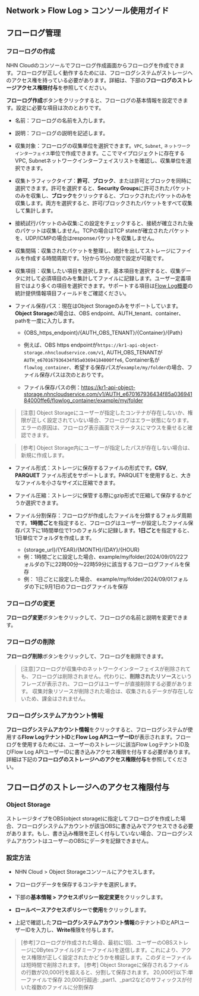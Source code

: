 ## Network > Flow Log > コンソール使用ガイド

## フローログ管理
### フローログの作成
NHN Cloudのコンソールでフローログ作成画面からフローログを作成できます。フローログが正しく動作するためには、フローログシステムがストレージへのアクセス権を持っている必要があります。詳細は、下部の**フローログのストレージアクセス権限付与**を参照してください。


**フローログ作成**ボタンをクリックすると、フローログの基本情報を設定できます。設定に必要な項目は次のとおりです。


* 名前：フローログの名前を入力します。
* 説明：フローログの説明を記述します。
* 収集対象：フローログの収集単位を選択できます。`VPC`, `Subnet`, `ネットワークインターフェイス`単位で作成できます。ここでマイプロジェクトに存在するVPC, Subnetネットワークインターフェイスリストを確認し、収集単位を選択できます。
* 収集トラフィックタイプ：**許可**、**ブロック**、または許可とブロックを同時に選択できます。許可を選択すると、**Security Groups**に許可されたパケットのみを収集し、**ブロック**をクリックすると、ブロックされたパケットのみを収集します。両方を選択すると、許可/ブロックされたパケットをすべて収集して集計します。

* 接続試行パケットのみ収集:この設定をチェックすると、接続が確立された後のパケットは収集しません。TCPの場合はTCP stateが確立されたパケットを、UDP/ICMPの場合はresponseパケットを収集しません。
* 収集間隔：収集されたパケットを整理し、統計を出してストレージにファイルを作成する時間周期です。1分から15分の間で設定が可能です。
* 収集項目：収集したい項目を選択します。基本項目を選択すると、収集データに対して必須項目のみを集計してファイルに記録します。ユーザー定義項目ではより多くの項目を選択できます。サポートする項目は[Flow Log概要](/Network/Flow%20Log/ko/overview/)の統計提供情報項目フィールドをご確認ください。

* ファイル保存パス：現在はObject Storageのみをサポートしています。**Object Storage**の場合は、OBS endpoint、AUTH_tenant、container、pathを一度に入力します。
    * {OBS_https_endpoint}/{AUTH_OBS_TENANT}/{Container}/{Path}
    * 例えば、OBS https endpointが`https://kr1-api-object-storage.nhncloudservice.com/v1`, AUTH_OBS_TENANTが`AUTH_e670167936434f85a03694184000ffe6`, Container名が`flowlog_container`、希望する保存パスが`example/my/folder`の場合、ファイル保存パスは次のとおりです。

    * ファイル保存パスの例：https://kr1-api-object-storage.nhncloudservice.com/v1/AUTH_e670167936434f85a03694184000ffe6/flowlog_container/example/my/folder


> [注意] Object Storageにユーザーが指定したコンテナが存在しないか、権限が正しく設定されていない場合、フローログはエラー状態になります。エラーの原因は、フローログ表示画面でステータスにマウスを乗せると確認できます。

 
> [参考] Object Storage内にユーザーが指定したパスが存在しない場合は、新規に作成します。


* ファイル形式：ストレージに保存するファイルの形式です。**CSV**, **PARQUET** ファイル形式をサポートします。PARQUET`を使用すると、大きなファイルを小さなサイズに圧縮できます。

* ファイル圧縮：ストレージに保管する際にgzip形式で圧縮して保存するかどうか選択できます。

* ファイル分割保存：フローログが作成したファイルを分類するフォルダ周期です。**1時間ごと**を指定すると、フローログはユーザーが設定したファイル保存パス下に1時間単位で1つのフォルダに記録します。**1日ごと**を指定すると、1日単位でフォルダを作成します。

    * {storage_url}/{YEAR}/{MONTH}/{DAY}/{HOUR}
    * 例：1時間ごとに設定した場合、example/my/folder/2024/09/01/22フォルダの下に22時00分～22時59分に該当するフローログファイルを保存
    * 例： 1日ごとに設定した場合、 example/my/folder/2024/09/01フォルダの下に9月1日のフローログファイルを保存


### フローログの変更
**フローログ変更**ボタンをクリックして、フローログの名前と説明を変更できます。

### フローログの削除
**フローログ削除**ボタンをクリックして、フローログを削除できます。

> [注意]フローログが収集中のネットワークインターフェイスが削除されても、フローログは削除されません。代わりに、**削除されたリソース**というフレーズが表示され、フローログはユーザーが直接削除する必要があります。
> 収集対象リソースが削除された場合は、収集されるデータが存在しないため、課金はされません。

### フローログシステムアカウント情報
**フローログシステムアカウント情報**をクリックすると、フローログシステムが使用する**Flow LogテナントID**と**Flow Log APIユーザーID**が表示されます。フローログを使用するためには、ユーザーのストレージに該当Flow LogテナントID及びFlow Log APIユーザーIDに書き込みアクセス権限を付与する必要があります。詳細は下記の**フローログのストレージへのアクセス権限付与**を参照してください。




## フローログのストレージへのアクセス権限付与
### Object Storage
ストレージタイプをOBS(object storage)に指定してフローログを作成した場合、フローログシステムアカウントが該当OBSに書き込みでアクセスできる必要があります。もし、書き込み権限を正しく付与していない場合、フローログシステムアカウントはユーザーのOBSにデータを記録できません。


### 設定方法

* NHN Cloud > Object Storageコンソールにアクセスします。

* フローログデータを保存するコンテナを選択します。
* 下部の**基本情報 > アクセスポリシー設定変更**をクリックします。

* **ロールベースアクセスポリシー**で**使用**をクリックします。
* 上記で確認した**フローログシステムアカウント情報**のテナントIDとAPIユーザーIDを入力し、**Write**権限を付与します。

> [参考]フローログが作成された場合、最初に1回、ユーザーのOBSストレージに0Bytesファイル(ダミーファイル)を送信します。これにより、アクセス権限が正しく設定されたかどうかを検証します。このダミーファイルは短時間で削除されます。
> [参考] Object Storageに保存されるファイルの行数が20,000行を超えると、分割して保存されます。
> 20,000行以下:単一ファイルで保存 
> 20,000行超過: _part1、_part2などのサフィックスが付いた複数のファイルに分割保存
